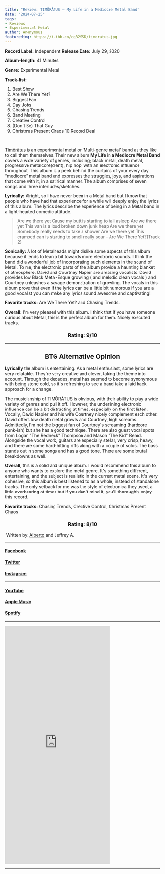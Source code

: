 ```yaml
---
title: "Review: TIMŌRĀTUS – My Life in a Mediocre Metal Band"
date: "2020-07-25"
tags:
- Reviews
- Experimental Metal
author: Anonymous
featuredimg: https://i.ibb.co/cgB2SSD/timoratus.jpg
---
```


**Record Label:** Independent 
**Release Date:** July 29, 2020

**Album-length:** 41 Minutes

**Genre:** Experimental Metal

**Track-list:**

1. Best Show 
2. Are We There Yet? 
3. Biggest Fan 
4. Day Jobs
5. Chasing Trends 
6. Band Meeting 
7. Creative Control 
8. (Don't Be) That Guy 
9. Christmas Present Chaos 
10.Record Deal

 

[Timōrātus](https://timoratus.bandcamp.com/music) is an experimental metal or ‘Multi-genre metal' band as they like to call them themselves. Their new album **My Life in a Mediocre Metal Band** covers a wide variety of genres, including; black metal, death metal, progressive metalcore(djent), hip hop, with an electronic influence throughout. This album is a peek behind the curtains of your every day “mediocre” metal band and expresses the struggles, joys, and aspirations that come with it, in a satirical manner. The album comprises of seven songs and three interludes/sketches.

**Lyrically:** Alright, so I have never been in a Metal band but I know that people who have had that experience for a while will deeply enjoy the lyrics of this album. The lyrics describe the experience of being in a Metal band in a light-hearted comedic attitude.

> Are we there yet Cause my butt is starting to fall asleep Are we there yet This van is a loud broken down junk heap Are we there yet Somebody really needs to take a shower Are we there yet This cramped can is starting to smell really sour - Are We There Yet?(Track 2)

**Sonically:** A lot of Metalheads might dislike some aspects of this album because it tends to lean a bit towards more electronic sounds. I think the band did a wonderful job of incorporating such elements in the sound of Metal. To me, the electronic parts of the album provide a haunting blanket of atmosphere. David and Courtney Napier are amazing vocalists. David provides low Black Metal-Esque growling ( and melodic clean vocals ) and Courtney unleashes a savage demonstration of growling. The vocals in this album prove that even if the lyrics can be a little bit humorous if you are a good vocalist you can make any lyrics sound awesome and captivating!

**Favorite tracks:** Are We There Yet? and Chasing Trends.

**Overall:** I'm very pleased with this album. I think that if you have someone curious about Metal, this is the perfect album for them. Nicely executed tracks.

 <h3 style="text-align:center;">Rating: 9/10</h3>

* * *

<h2 style="text-align:center;">BTG Alternative Opinion</h2>

**Lyrically** the album is entertaining. As a metal enthusiast, some lyrics are very relatable. They're very creative and clever, taking the theme into account. Through the decades, metal has seemed to become synonymous with being stone cold, so it's refreshing to see a band take a laid back approach for a change.

The musicianship of TIMŌRĀTUS is obvious, with their ability to play a wide variety of genres and pull it off. However, the underlining electronic influence can be a bit distracting at times, especially on the first listen. Vocally, David Napier and his wife Courtney nicely complement each other. David offers low death metal growls and Courtney, high screams. Admittedly, I'm not the biggest fan of Courtney's screaming (hardcore punk-ish) but she has a good technique. There are also guest vocal spots from Logan "The Redneck" Thompson and Mason "The Kid" Beard. Alongside the vocal work, guitars are especially stellar, very crisp, heavy, and there are some hard-hitting riffs along with a couple of solos. The bass stands out in some songs and has a good tone. There are some brutal breakdowns as well.

**Overall**, this is a solid and unique album. I would recommend this album to anyone who wants to explore the metal genre. It's something different, entertaining, and the subject is realistic in the current metal scene. It's very cohesive, so this album is best listened to as a whole, instead of standalone tracks. The only setback for me was the style of electronica they used, a little overbearing at times but if you don't mind it, you'll thoroughly enjoy this record.

**Favorite tracks:** Chasing Trends, Creative Control, Christmas Present Chaos

 <h3 style="text-align:center;">Rating: 8/10</h3>

 Written by: [Alberto](https://www.instagram.com/knights_in_darkness/?hl=en) and Jeffrey A.

* * *

#### **[Facebook](https://web.facebook.com/timoratus.music)**

#### **[Twitter](https://twitter.com/TIMORATUS_MUSIC)**

#### **[Instagram](https://www.instagram.com/timoratus.music/)**

* * *

#### **[YouTube](https://www.youtube.com/channel/UCPvX8lljQ9-a52uRoTqaCMA/videos?view_as=subscriber)**

#### **[Apple Music](https://apple.co/3fj3h8t)**

#### **[Spotify](https://spoti.fi/3hMKEev)**

<hr>
<iframe style="border: 0; width: 340px; height: 776px;" src="https://bandcamp.com/EmbeddedPlayer/album=3057457752/size=large/bgcol=ffffff/linkcol=0687f5/transparent=true/" seamless><a href="https://timoratus.bandcamp.com/album/my-life-in-a-mediocre-metal-band">My Life in a Mediocre Metal Band by TIMŌRĀTUS</a></iframe>

* * *

